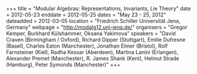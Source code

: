 +++
title = "Modular Algebras: Representations, Invariants, Lie Theory"
date = 2012-05-23
enddate = 2012-05-25
dates = "May 23 - 25, 2012"
dateadded = 2012-03-05
location = "Friedrich Schiller Universität Jena, Germany"
webpage = "http://modalg12.uni-jena.de/"
organisers = "Gregor Kemper, Burkhard Külshammer, Oksana Yakimova"
speakers = "David Craven (Birmingham / Oxford), Richard Dipper (Stuttgart), Emilie Dufresne (Basel), Charles Eaton (Manchester), Jonathan Elmer (Bristol), Rolf Farnsteiner (Kiel), Radha Kessar (Aberdeen),  Martina Lanini (Erlangen), Alexander Premet (Manchester), R. James Shank (Kent), Helmut Strade (Hamburg), Peter Symonds (Manchester)"
+++
